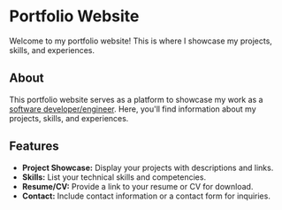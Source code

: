 # Portfolio Website

Welcome to my portfolio website! This is where I showcase my projects, skills, and experiences.

## About

This portfolio website serves as a platform to showcase my work as a [software developer/engineer](). Here, you'll find information about my projects, skills, and experiences.

## Features

- **Project Showcase:** Display your projects with descriptions and links.
- **Skills:** List your technical skills and competencies.
- **Resume/CV:** Provide a link to your resume or CV for download.
- **Contact:** Include contact information or a contact form for inquiries.
